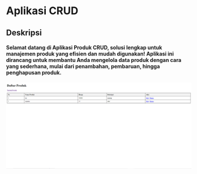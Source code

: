 # Aplikasi CRUD #

##  Deskripsi ##

#### Selamat datang di Aplikasi Produk CRUD, solusi lengkap untuk manajemen produk yang efisien dan mudah digunakan! Aplikasi ini dirancang untuk membantu Anda mengelola data produk dengan cara yang sederhana, mulai dari penambahan, pembaruan, hingga penghapusan produk. ####

![produk-crud](produk_crud.png)
